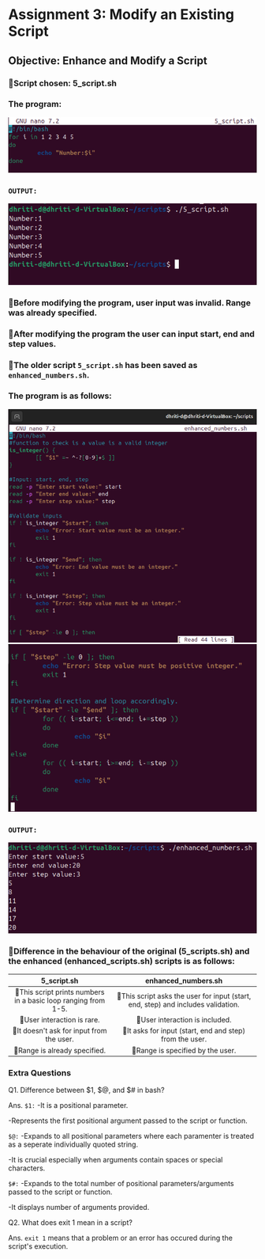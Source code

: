 # Assignment 3: Modify an Existing Script
## Objective: Enhance and Modify a Script
### **📜Script chosen:** 5_script.sh
### The program:

![alt text](image-33.png)

### **```OUTPUT:```**

![alt text](image-35.png)

### 🔸Before modifying the program, user input was invalid. Range was already specified.
### 🔸After modifying the program the user can input start, end and step values.
### 🔸The older script ```5_script.sh``` has been saved as ```enhanced_numbers.sh```.
### The program is as follows:

![alt text](image-36.png)
![alt text](image-30.png)

### **```OUTPUT:```**

![alt text](image-37.png)

### 🔸Difference in the behaviour of the original (5_scripts.sh) and the enhanced (enhanced_scripts.sh) scripts is as follows:

| 5_script.sh | enhanced_numbers.sh |
| :-------: | :-------: |
| 🔹This script prints numbers in a basic loop ranging from 1-5. | 🔹This script asks the user for input (start, end, step) and includes validation.|
| 🔹User interaction is rare. | 🔹User interaction is included. |
| 🔹It doesn't ask for input from the user. | 🔹It asks for input (start, end and step) from the user. |
| 🔹Range is already specified. | 🔹Range is specified by the user. |

### **Extra Questions**

Q1. Difference between $1, $@, and $# in bash?

Ans. ```$1:``` -It is a positional parameter. 

-Represents the first positional argument passed to the script or function.

```$@:``` -Expands to all positional parameters where each paramenter is treated as a seperate individually quoted string.

-It is crucial especially when arguments contain spaces or special characters.

```$#:``` -Expands to the total number of positional parameters/arguments passed to the script or function.

-It displays number of arguments provided.

Q2. What does exit 1 mean in a script?

Ans. ```exit 1``` means that a problem or an error has occured during the script's execution.